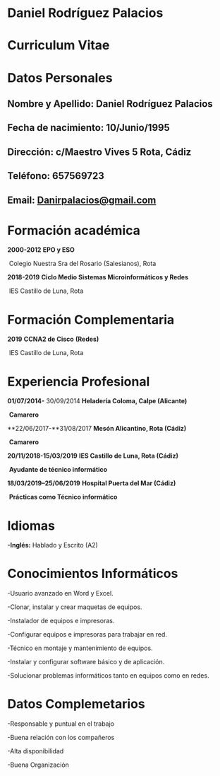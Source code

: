 # Daniel Rodríguez Palacios

#  Curriculum Vitae

#  

# Datos Personales

 

## Nombre y Apellido:      Daniel Rodríguez Palacios

## Fecha de nacimiento:    10/Junio/1995

## Dirección:            c/Maestro Vives 5 Rota, Cádiz

## Teléfono:            657569723

## Email:               [Danirpalacios@gmail.com](mailto:Danirpalacios@gmail.com)

 

# Formación académica

 

**2000-2012**       **EPO y ESO** 

​                   Colegio Nuestra Sra del Rosario (Salesianos), Rota  

**2018-2019**       **Ciclo Medio Sistemas Microinformáticos y Redes**

​               IES Castillo de Luna, Rota

 

# Formación Complementaria

 

**2019**           **CCNA2 de Cisco** **(Redes)**

​                   IES Castillo de Luna, Rota 

 

# Experiencia Profesional 

**01/07/2014-** 30/09/2014     **Heladería Coloma, Calpe (Alicante)**

​                              **Camarero**

**22/06/2017-**31/08/2017       **Mesón Alicantino, Rota (Cádiz)**

​                                          **Camarero**

**20/11/2018-15/03/2019** **IES Castillo de Luna, Rota (Cádiz)**

​                                         **Ayudante de técnico informático**

**18/03/2019–25/06/2019**      **Hospital Puerta del Mar (Cádiz)**

​                                         **Prácticas como Técnico informático**

# Idiomas

 

**-Inglés:** Hablado y Escrito (A2) 

 

# Conocimientos Informáticos

 

-Usuario avanzado en Word y Excel.

-Clonar, instalar y crear maquetas de equipos.

-Instalador de equipos e impresoras.

-Configurar equipos e impresoras para trabajar en red.

-Técnico en montaje y mantenimiento de equipos.

-Instalar y configurar software básico y de aplicación.

-Solucionar problemas informáticos tanto en equipos como en redes.

 

# Datos Complemetarios

 

-Responsable y puntual en el trabajo

-Buena relación con los compañeros

-Alta disponibilidad

-Buena Organización